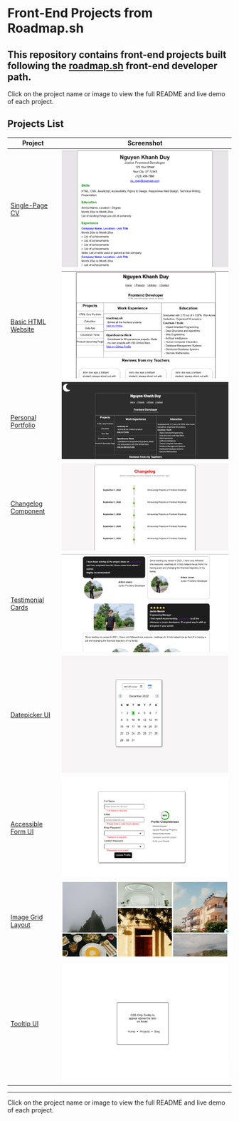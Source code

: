 # Front-End Projects from Roadmap.sh

This repository contains front-end projects built following the [roadmap.sh](https://roadmap.sh) front-end developer path.
---

Click on the project name or image to view the full README and live demo of each project.
## Projects List

| Project | Screenshot |
| --- | --- |
| [Single-Page CV](https://roadmap.sh/projects/single-page-cv) | [![Single-Page CV](./Frontend%20Projects/01-single-page-cv/screenshot.png)](./Frontend%20Projects/01-single-page-cv) |
| [Basic HTML Website](https://roadmap.sh/projects/basic-html-website) | [![Basic HTML Website](./Frontend%20Projects/02-basic-html-website/screenshot.png)](./Frontend%20Projects/02-basic-html-website) |
| [Personal Portfolio](https://roadmap.sh/projects/portfolio-website) | [![Personal Portfolio](./Frontend%20Projects/03-personal-portfolio/screenshot.png)](./Frontend%20Projects/03-personal-portfolio) |
| [Changelog Component](https://roadmap.sh/projects/changelog-component) | [![Changelog Component](./Frontend%20Projects/04-changelog-component/screenshot.png)](./Frontend%20Projects/04-changelog-component) |
| [Testimonial Cards](https://roadmap.sh/projects/testimonial-cards) | [![Testimonial Cards](./Frontend%20Projects/05-testimonial-cards/screenshot.png)](./Frontend%20Projects/05-testimonial-cards) |
| [Datepicker UI](https://roadmap.sh/projects/datepicker-ui) | [![Datepicker UI](./Frontend%20Projects/06-datepicker-ui/screenshot.png)](./Frontend%20Projects/06-datepicker-ui) |
| [Accessible Form UI](https://roadmap.sh/projects/accessible-form-ui) | [![Datepicker UI](./Frontend%20Projects/07-accessible-form-ui/screenshot.png)](./Frontend%20Projects/07-accessible-form-ui) |
| [Image Grid Layout](https://roadmap.sh/projects/image-grid) | [![Image Grid Layout](./Frontend%20Projects/08-image-grid-layout/screenshot.png)](./Frontend%20Projects/08-image-grid-layout) |
| [Tooltip UI](https://roadmap.sh/projects/tooltip-ui) | [![Tooltip UI](./Frontend%20Projects/09-tooltip-ui/screenshot.png)](./Frontend%20Projects/09-tooltip-ui) |

---

Click on the project name or image to view the full README and live demo of each project.
